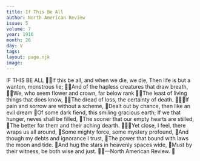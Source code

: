 ```yaml
---
title: If This Be All
author: North American Review
issue: 5
volume: 7
year: 1916
month: 26
day: V
tags:
layout: page.njk
image:
---
```

IF THIS BE ALL If this be all, and when we die, we die, Then life is but a wanton, monstrous lie; And of the hapless creatures that draw breath, We, who seem flower and crown, far below rank The least of living things that does know, The dread of loss, the certainty of death. If pain and sorrow are without a scheme, Dealt out by chance, then like an evil dream Of some dark fiend, this smiling gracious earth; If we that hunger, neves shall be filled, The sooner that our empty hearts are stilled, The better for them and their aching dearth. Yet close, I feel, there wraps us all around, Some mighty force, some mystery profound, And though my debts and ignorance I trust, The power that bound with laws the moon and tide. And hug the stars in heavenly spaces wide, Must by their witness, be both wise and just. —North American Review. 
